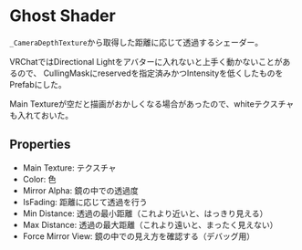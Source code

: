 # Ghost Shader

`_CameraDepthTexture`から取得した距離に応じて透過するシェーダー。

VRChatではDirectional Lightをアバターに入れないと上手く動かないことがあるので、
CullingMaskにreservedを指定済みかつIntensityを低くしたものをPrefabにした。

Main Textureが空だと描画がおかしくなる場合があったので、whiteテクスチャも入れておいた。

## Properties

* Main Texture: テクスチャ
* Color: 色
* Mirror Alpha: 鏡の中での透過度
* IsFading: 距離に応じて透過を行う
* Min Distance: 透過の最小距離（これより近いと、はっきり見える）
* Max Distance: 透過の最大距離（これより遠いと、まったく見えない）
* Force Mirror View: 鏡の中での見え方を確認する（デバッグ用）
